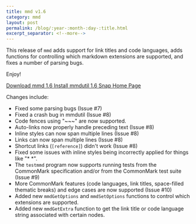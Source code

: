 ```yaml
---
title: mmd v1.6
category: mmd
layout: post
permalink: /blog/:year-:month-:day-:title.html
excerpt_separator: <!--more-->
---
```


This release of `mmd` adds support for link titles and code languages, adds
functions for controlling which markdown extensions are supported, and fixes
a number of parsing bugs.  

Enjoy!

<a class="btn btn-primary" href="https://github.com/michaelrsweet/mmd/releases/tag/v1.6">Download mmd 1.6 <span class="glyphicon glyphicon-download-alt" aria-hidden="true"></span></a>
<a class="btn btn-default" href="https://snapcraft.io/mmdutil">Install mmdutil 1.6 Snap <span class="glyphicon glyphicon-download-alt" aria-hidden="true"></span></a>
<a class="btn btn-default" href="/mmd/index.html">Home Page <span class="glyphicon glyphicon-home" aria-hidden="true"></span></a>

<!--more-->

Changes include:

- Fixed some parsing bugs (Issue #7)
- Fixed a crash bug in mmdutil (Issue #8)
- Code fences using "~~~" are now supported.
- Auto-links now properly handle preceding text (Issue #8)
- Inline styles can now span multiple lines (Issue #8)
- Links can now span multiple lines (Issue #8)
- Shortcut links (`[reference]`) didn't work (Issue #8)
- Fixed some issues with inline styles being incorrectly applied for things
  like "* *".
- The `testmmd` program now supports running tests from the CommonMark
  specification and/or from the CommonMark test suite (Issue #9)
- More CommonMark features (code languages, link titles, space-filled thematic
  breaks) and edge cases are now supported (Issue #10)
- Added new `mmdGetOptions` and `mmdSetOptions` functions to control which
  extensions are supported.
- Added new `mmdGetExtra` function to get the link title or code language
  string associated with certain nodes.
